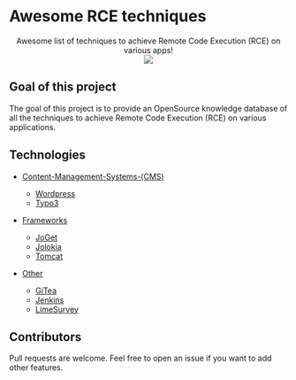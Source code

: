 # Awesome RCE techniques

<p align="center">
  Awesome list of techniques to achieve Remote Code Execution (RCE) on various apps!
  <br>
  <a href="https://twitter.com/intent/follow?screen_name=podalirius_" title="Follow"><img src="https://img.shields.io/twitter/follow/podalirius_?label=Podalirius&style=social"></a>
  <br>
</p>

## Goal of this project

The goal of this project is to provide an OpenSource knowledge database of all the techniques to achieve Remote Code Execution (RCE) on various applications.

## Technologies

 - [Content-Management-Systems-(CMS)](./Content-Management-Systems-(CMS)/)
   + [Wordpress](./Content-Management-Systems-(CMS)/Wordpress/)
   + [Typo3](./Content-Management-Systems-(CMS)/Typo3/)
     
 - [Frameworks](./Frameworks/)
   + [JoGet](./Frameworks/JoGet/)
   + [Jolokia](./Frameworks/Jolokia/)
   + [Tomcat](./Frameworks/Tomcat/)
   
 - [Other](./Other/)
   + [GiTea](./Other/GiTea/)
   + [Jenkins](./Other/Jenkins/)
   + [LimeSurvey](./Other/LimeSurvey/)
   
## Contributors

Pull requests are welcome. Feel free to open an issue if you want to add other features.
